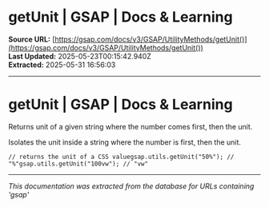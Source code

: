 # getUnit | GSAP | Docs & Learning

**Source URL:** [https://gsap.com/docs/v3/GSAP/UtilityMethods/getUnit()](https://gsap.com/docs/v3/GSAP/UtilityMethods/getUnit())  
**Last Updated:** 2025-05-23T00:15:42.940Z  
**Extracted:** 2025-05-31 16:56:03

---

# getUnit | GSAP | Docs & Learning

Returns unit of a given string where the number comes first, then the unit.

Isolates the unit inside a string where the number is first, then the unit.

```
// returns the unit of a CSS valuegsap.utils.getUnit("50%"); // "%"gsap.utils.getUnit("100vw"); // "vw"
```

---

*This documentation was extracted from the database for URLs containing 'gsap'*

